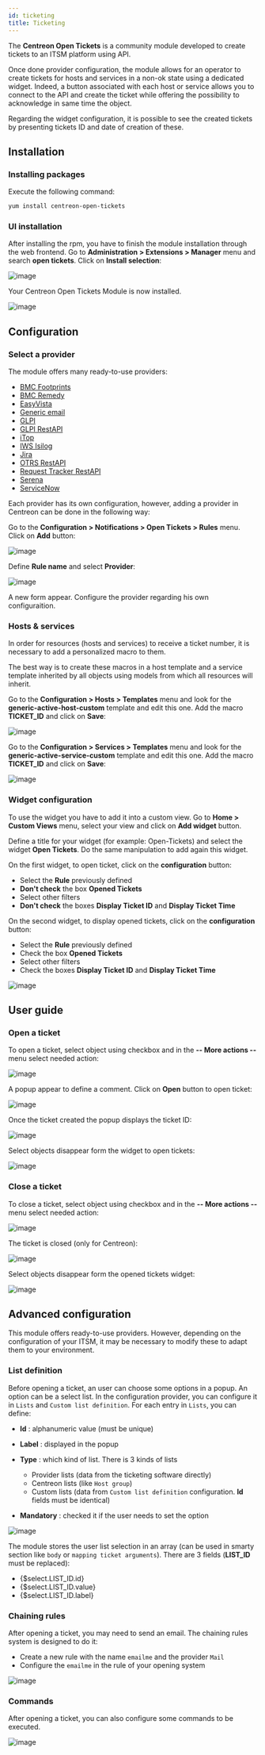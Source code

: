```yaml
---
id: ticketing
title: Ticketing
---
```


The **Centreon Open Tickets** is a community module developed to create tickets to an ITSM platform using API.

Once done provider configuration, the module allows for an operator to create tickets for hosts and services in a
non-ok state using a dedicated widget. Indeed, a button associated with each host or service allows you to connect to
the API and create the ticket while offering the possibility to acknowledge in same time the object.

Regarding the widget configuration, it is possible to see the created tickets by presenting tickets ID and date of
creation of these.

## Installation

### Installing packages

Execute the following command:

```Bash
yum install centreon-open-tickets
```

### UI installation

After installing the rpm, you have to finish the module installation through the web frontend. Go to
**Administration \> Extensions \> Manager** menu and search **open tickets**. Click on **Install selection**:

![image](../assets/alerts/open_tickets_install_01.png)

Your Centreon Open Tickets Module is now installed.

![image](../assets/alerts/open_tickets_install_02.png)

## Configuration

### Select a provider

The module offers many ready-to-use providers:

* [BMC Footprints](../integrations/open-tickets/bmc-footprints.html)
* [BMC Remedy](../integrations/open-tickets/bmc-remedy.html)
* [EasyVista](../integrations/open-tickets/easyvista.html)
* [Generic email](../integrations/open-tickets/mail.html)
* [GLPI](../integrations/open-tickets/glpi.html)
* [GLPI RestAPI](../integrations/open-tickets/glpi-restapi.html)
* [iTop](../integrations/open-tickets/itop.html)
* [IWS Isilog](../integrations/open-tickets/iws-isilog)
* [Jira](../integrations/open-tickets/jira.html)
* [OTRS RestAPI](../integrations/open-tickets/otrs-restapi.html)
* [Request Tracker RestAPI](../integrations/open-tickets/request-tracker-restapi.html)
* [Serena](../integrations/open-tickets/serena.html)
* [ServiceNow](../integrations/open-tickets/servicenow.html)

Each provider has its own configuration, however, adding a provider in Centreon can be done in the following way:

Go to the **Configuration > Notifications > Open Tickets > Rules** menu.
Click on **Add** button:

![image](../assets/alerts/open_tickets_add_provider_01.png)

Define **Rule name** and select **Provider**:

![image](../assets/alerts/open_tickets_add_provider_02.png)

A new form appear. Configure the provider regarding his own configuraition.

### Hosts & services

In order for resources (hosts and services) to receive a ticket number, it is necessary to add a personalized macro to
them.

The best way is to create these macros in a host template and a service template inherited by all objects using models
from which all resources will inherit.

Go to the **Configuration > Hosts > Templates** menu and look for the **generic-active-host-custom** template and edit
this one. Add the macro **TICKET_ID** and click on **Save**:

![image](../assets/alerts/open_tickets_macro.png)

Go to the **Configuration > Services > Templates** menu and look for the **generic-active-service-custom** template and
edit this one. Add the macro **TICKET_ID** and click on **Save**:

![image](../assets/alerts/open_tickets_macro.png)

### Widget configuration

To use the widget you have to add it into a custom view. Go to **Home > Custom Views** menu, select your view and click
on **Add widget** button.

Define a title for your widget (for example: Open-Tickets) and select the widget **Open Tickets**. Do the same
manipulation to add again this widget.

On the first widget, to open ticket, click on the **configuration** button:

* Select the **Rule** previously defined
* **Don't check** the box **Opened Tickets**
* Select other filters
* **Don't check** the boxes **Display Ticket ID** and **Display Ticket Time**

On the second widget, to display opened tickets, click on the **configuration** button:

* Select the **Rule** previously defined
* Check the box **Opened Tickets**
* Select other filters
* Check the boxes **Display Ticket ID** and **Display Ticket Time**

![image](../assets/alerts/open_tickets_add_widget.png)

## User guide

### Open a ticket

To open a ticket, select object using checkbox and in the **-- More actions --** menu select needed action:

![image](../assets/alerts/open_ticket_add_01.png)

A popup appear to define a comment. Click on **Open** button to open ticket:

![image](../assets/alerts/open_ticket_add_02.png)

Once the ticket created the popup displays the ticket ID:

![image](../assets/alerts/open_ticket_add_03.png)

Select objects disappear form the widget to open tickets:

![image](../assets/alerts/open_ticket_add_04.png)

### Close a ticket

To close a ticket, select object using checkbox and in the **-- More actions --** menu select needed action:

![image](../assets/alerts/open_ticket_close_ticket_01.png)

The ticket is closed (only for Centreon):

![image](../assets/alerts/open_ticket_close_ticket_02.png)

Select objects disappear form the opened tickets widget:

![image](../assets/alerts/open_ticket_close_ticket_03.png)

## Advanced configuration

This module offers ready-to-use providers. However, depending on the configuration of your ITSM, it may be necessary to
modify these to adapt them to your environment.

### List definition

Before opening a ticket, an user can choose some options in a popup. An option can be a select list. In the configuration
provider, you can configure it in ``Lists`` and ``Custom list definition``. For each entry in ``Lists``, you can define:

* **Id** : alphanumeric value (must be unique)
* **Label** : displayed in the popup
* **Type** : which kind of list. There is 3 kinds of lists

  * Provider lists (data from the ticketing software directly)
  * Centreon lists (like ``Host group``)
  * Custom lists (data from ``Custom list definition`` configuration. **Id** fields must be identical)

* **Mandatory** : checked it if the user needs to set the option

![image](../assets/alerts/open_ticket_advanced_list_01.png)

The module stores the user list selection in an array (can be used in smarty section like ``body`` 
or ``mapping ticket arguments``). There are 3 fields (**LIST_ID** must be replaced):

* {$select.LIST_ID.id}
* {$select.LIST_ID.value}
* {$select.LIST_ID.label}

### Chaining rules

After opening a ticket, you may need to send an email. The chaining rules system is designed to do it:

* Create a new rule with the name ``emailme`` and the provider ``Mail``
* Configure the ``emailme`` in the rule of your opening system

![image](../assets/alerts/open_ticket_advanced_chain_01.png)

### Commands

After opening a ticket, you can also configure some commands to be executed.

![image](../assets/alerts/open_ticket_advanced_cmd_01.png)
